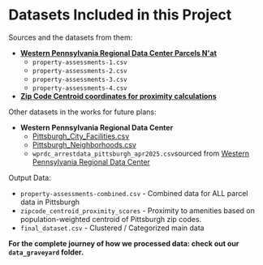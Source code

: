 # Datasets Included in this Project

Sources and the datasets from them:

- [**Western Pennsylvania Regional Data Center Parcels N'at**](https://parcelsnat.org/bulk)
  - `property-assessments-1.csv`
  - `property-assessments-2.csv`
  - `property-assessments-3.csv`
  - `property-assessments-4.csv`
- [**Zip Code Centroid coordinates for proximity calculations**](https://hudgis-hud.opendata.arcgis.com/datasets/zip-code-population-weighted-centroids-1/)

Other datasets in the works for future plans:

- **Western Pennsylvania Regional Data Center**
  - [Pittsburgh_City_Facilities.csv](https://data.wprdc.org/dataset/city-of-pittsburgh-facilities/resource/fbb50b02-2879-47cd-abea-ae697ec05170)
  - [Pittsburgh_Neighborhoods.csv](https://data.wprdc.org/dataset/neighborhoods2/resource/668d7238-cfd2-492e-b397-51a6e74182ff)
  - `wprdc_arrestdata_pittsburgh_apr2025.csv`sourced from [Western Pennsylvania Regional Data Center](https://data.wprdc.org/dataset/arrest-data/resource/e03a89dd-134a-4ee8-a2bd-62c40aeebc6f)

Output Data:

- `property-assessments-combined.csv` - Combined data for ALL parcel data in Pittsburgh
- `zipcode_centroid_proximity_scores` - Proximity to amenities based on population-weighted centroid of Pittsburgh zip codes.
- `final_dataset.csv` - Clustered / Categorized main data

**For the complete journey of how we processed data: check out our `data_graveyard` folder.**
